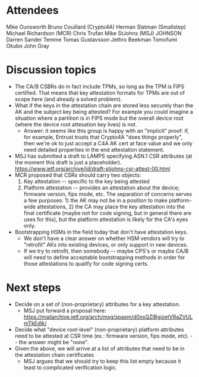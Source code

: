 # Attendees

Mike Ounsworth
Bruno Couillard (Crypto4A)
Herman Slatman (Smallstep)
Michael Richardson (MCR)
Chris Trufan
Mike StJohns (MSJ)
JOHNSON Darren
Sander Temme
Tomas Gustavsson
Jethro Beekman
Tomofumi Okubo
John Gray


# Discussion topics

- The CA/B CSBRs do in fact include TPMs, so long as the TPM is FIPS certified. That means that key attestation formats for TPMs are out of scope here (and already a solved problem).
- What if the keys in the attestation chain are stored less securely than the AK and the subject key being attested? For example you could imagine a situation where a partition is in FIPS mode but the overall device root (where the device root attesation key lives) is not.
    - Answer: it seems like this group is happy with an "implicit" proof: if, for example, Entrust trusts that Crypto4A "does things properly", then we're ok to just accept a C4A AK cert at face value and we only need detailed properties in the end attestation statement.
- MSJ has submitted a draft to LAMPS specifying ASN.1 CSR attributes (at the moment this draft is just a placeholder). https://www.ietf.org/archive/id/draft-stjohns-csr-attest-00.html
- MCR proposed that CSRs should carry two objects:
    1. Key attestation -- specific to the key being attested
    2. Platform attestation -- provides an attestation about the device; firmware version, fips mode, etc.
    The separation of concerns serves a few purposes: 1) the AK may not be in a position to make platform-wide attestations, 2) the CA may place the key attestation into the final certificate (maybe not for code signing, but in general there are uses for this), but the platform attestation is likely for the CA's eyes only.
- Bootstrapping HSMs in the field today that don't have attestation keys.
    - We don't have a clear answer on whether HSM vendors will try to "retrofit" AKs into existing devices, or only support in new devices.
    - If we try to retrofit, then somebody -- maybe CPS's or maybe CA/B will need to define acceptable bootstrapping methods in order for those attestations to qualify for code signing certs.


# Next steps

- Decide on a set of (non-proprietary) attributes for a key attestation.
    - MSJ put forward a proposal here: https://mailarchive.ietf.org/arch/msg/spasm/d0xsQZIBgizetVRaZVULmTkEdlk/
- Decide what "device root-level" (non-proprietary) platform attributes need to be attested at CSR time (ex.: firmware version, fips mode, etc). -- the answer might be "none".
- Given the above, we will arrive at a list of attributes that need to be in the attestation chain certificates
    - MSJ argues that we should try to keep this list empty because it least to complicated verification logic.

